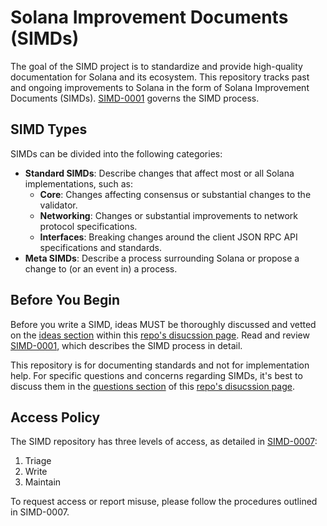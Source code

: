 # Solana Improvement Documents (SIMDs)

The goal of the SIMD project is to standardize and provide high-quality
documentation for Solana and its ecosystem. This repository tracks past and
ongoing improvements to Solana in the form of Solana Improvement Documents
(SIMDs).
[SIMD-0001](https://github.com/solana-foundation/solana-improvement-documents/blob/main/proposals/0001-simd-process.md)
governs the SIMD process.

## SIMD Types

SIMDs can be divided into the following categories:

- **Standard SIMDs**:
  Describe changes that affect most or all Solana implementations, such as:
  - **Core**:
    Changes affecting consensus or substantial changes to the validator.
  - **Networking**:
    Changes or substantial improvements to network protocol specifications.
  - **Interfaces**:
    Breaking changes around the client JSON RPC API specifications and standards.
- **Meta SIMDs**:
  Describe a process surrounding Solana or propose a change to (or an event in)
  a process.

## Before You Begin

Before you write a SIMD, ideas MUST be thoroughly discussed and vetted on the
[ideas section](https://github.com/solana-foundation/solana-improvement-documents/discussions/categories/ideas)
within this
[repo's disucssion page](https://github.com/solana-foundation/solana-improvement-documents/discussions).
Read and review [SIMD-0001](https://github.com/solana-foundation/solana-improvement-documents/blob/main/proposals/0001-simd-process.md),
which describes the SIMD process in detail.

This repository is for documenting standards and not for implementation help.
For specific questions and concerns regarding SIMDs, it's best to discuss them
in the [questions section](https://github.com/solana-foundation/solana-improvement-documents/discussions/categories/questions)
of this [repo's disucssion page](https://github.com/solana-foundation/solana-improvement-documents/discussions).

## Access Policy

The SIMD repository has three levels of access, as detailed in
[SIMD-0007](https://github.com/solana-foundation/solana-improvement-documents/blob/main/proposals/0007-access-policy.md):

1. Triage
2. Write
3. Maintain

To request access or report misuse, please follow the procedures outlined in
SIMD-0007.
